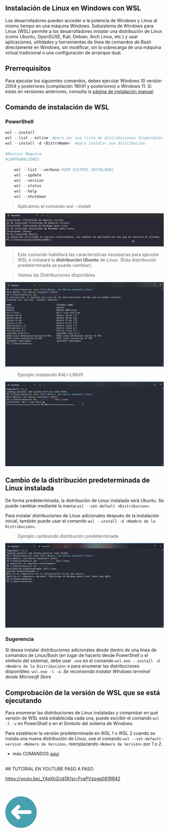 ## Instalación de Linux en Windows con WSL
Los desarrolladores pueden acceder a la potencia de Windows y Linux al mismo tiempo en una máquina Windows. Subsistema de Windows para Linux (WSL) permite a los desarrolladores instalar una distribución de Linux (como Ubuntu, OpenSUSE, Kali, Debian, Arch Linux, etc.) y usar aplicaciones, utilidades y herramientas de línea de comandos de Bash directamente en Windows, sin modificar, sin la sobrecarga de una máquina virtual tradicional o una configuración de arranque dual.

## Prerrequisitos

Para ejecutar los siguientes comandos, debes ejecutar Windows 10 versión 2004 y posteriores (compilación 19041 y posteriores) o Windows 11. Si estas en versiones anteriores, consulta la [página de instalación manual](https://learn.microsoft.com/es-es/windows/wsl/install-manual).


## Comando de instalación de WSL
### PowerShell

```powershell
wsl --install
wsl --list --online  #para ver una lista de distribuciones disponibles 
wsl --install -d <DistroName>  #para instalar una distribución.

#Reiniar Maquina
#COMPROBACIONES
	
	wsl --list --verbose #VER DISTROS INSTALADAS
	wsl --update
	wsl --version
	wsl --status
	wsl --help
	wsl --shutdown
```

>Aplicamos el comando wsl --install

![1](img/1.png)

>Este comando habilitará las características necesarias para ejecutar WSL e instalará la **distribución Ubuntu** de Linux. (Esta distribución predeterminada se puede cambiar).

>Vemos las Distribuciones disponibles

![2](img/2.png)

>Ejemplo instalando KALI-LINUX

![3](img/3.png)

## Cambio de la distribución predeterminada de Linux instalada

De forma predeterminada, la distribución de Linux instalada será Ubuntu. Se puede cambiar mediante la marca `wsl --set-default <Distribucion>`.

Para instalar distribuciones de Linux adicionales después de la instalación inicial, también puede usar el comando `wsl --install -d <Nombre de la Distribución>`.

>Ejemplo cambiando distribución predeterminada

![7](img/7.png)

### Sugerencia

Si desea instalar distribuciones adicionales desde dentro de una línea de comandos de Linux/Bash (en lugar de hacerlo desde PowerShell o el símbolo del sistema), debe usar `.exe` en el comando `wsl.exe --install -d <Nombre de la Distribución>` o para enumerar las distribuciones disponibles: `wsl.exe -l -o`.
*Se recomienda instalar Windows terminal desde Microsoft Store*

## Comprobación de la versión de WSL que se está ejecutando

Para enumerar las distribuciones de Linux instaladas y comprobar en qué versión de WSL está establecida cada una, puede escribir el comando `wsl -l -v` en PowerShell o en el Símbolo del sistema de Windows.



Para establecer la versión predeterminada en WSL 1 o WSL 2 cuando se instala una nueva distribución de Linux, use el comando `wsl --set-default-version <Número de Versión>`, reemplazando `<Número de Versión>` por 1 o 2.


+  más COMANDOS [aqui]( https://learn.microsoft.com/es-es/windows/wsl/basic-commands)

<br>
## TUTORIAL EN YOUTUBE PASO A PASO

https://youtu.be/_Y4pXh2Ud7A?si=PvaPVzpgg081RR42




<br>
<br>
<a href="README.md"><img src="img/arrow.png" alt="Volver al README" width="100"></a>


